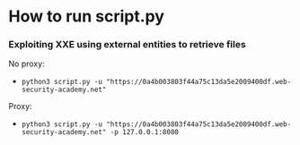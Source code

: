 # How to run script.py

### Exploiting XXE using external entities to retrieve files

No proxy:
- `python3 script.py -u "https://0a4b003803f44a75c13da5e2009400df.web-security-academy.net"`

Proxy:
- `python3 script.py -u "https://0a4b003803f44a75c13da5e2009400df.web-security-academy.net" -p 127.0.0.1:8080`
